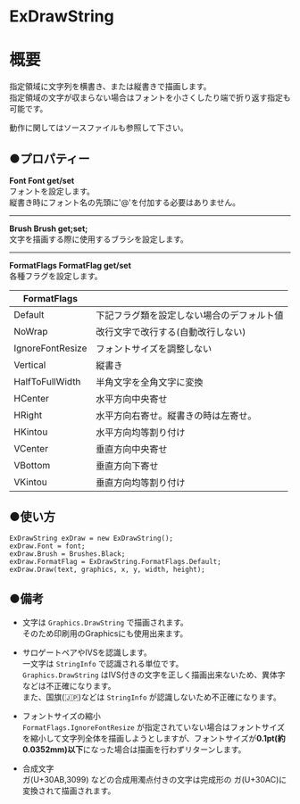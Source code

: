 # ExDrawString
**概要**
==========
指定領域に文字列を横書き、または縦書きで描画します。  
指定領域の文字が収まらない場合はフォントを小さくしたり端で折り返す指定も可能です。  

動作に関してはソースファイルも参照して下さい。

●**プロパティー**
-----
**Font Font get/set**  
フォントを設定します。  
縦書き時にフォント名の先頭に'@'を付加する必要はありません。  
*****
**Brush Brush get;set;**  
文字を描画する際に使用するブラシを設定します。  
*****
**FormatFlags FormatFlag get/set**  
各種フラグを設定します。  

|FormatFlags||
----|----
|Default|下記フラグ類を設定しない場合のデフォルト値|
|NoWrap|改行文字で改行する(自動改行しない)|
|IgnoreFontResize|フォントサイズを調整しない|
|Vertical|縦書き|
|HalfToFullWidth|半角文字を全角文字に変換|
|HCenter|水平方向中央寄せ|
|HRight|水平方向右寄せ。縦書きの時は左寄せ。|
|HKintou|水平方向均等割り付け|
|VCenter|垂直方向中央寄せ|
|VBottom|垂直方向下寄せ|
|VKintou|垂直方向均等割り付け|

●**使い方**
------
```
ExDrawString exDraw = new ExDrawString();
exDraw.Font = font;
exDraw.Brush = Brushes.Black;
exDraw.FormatFlag = ExDrawString.FormatFlags.Default;
exDraw.Draw(text, graphics, x, y, width, height);
```
●**備考**
------
- 文字は `Graphics.DrawString` で描画されます。  
そのため印刷用のGraphicsにも使用出来ます。  

- サロゲートペアやIVSを認識します。  
一文字は `StringInfo` で認識される単位です。  
`Graphics.DrawString` はIVS付きの文字を正しく描画出来ないため、異体字などは不正確になります。  
また、国旗(🇯🇵)などは `StringInfo` が認識しないため不正確になります。  

- フォントサイズの縮小  
`FormatFlags.IgnoreFontResize` が指定されていない場合はフォントサイズを縮小して文字列全体を描画しようとしますが、フォントサイズが**0.1pt(約0.0352mm)以下**になった場合は描画を行わずリターンします。  

- 合成文字  
ガ(U+30AB,3099) などの合成用濁点付きの文字は完成形の ガ(U+30AC)に変換されて描画されます。  

